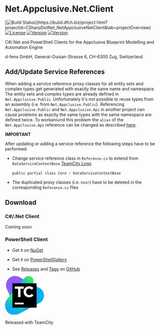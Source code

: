 # Net.Appclusive.Net.Client
[![Build Status](https://build.dfch.biz/app/rest/builds/buildType:(id:CSharpDotNet_NetAppclusiveNetClient_Build)/statusIcon)](https://build.dfch.biz/project.html?projectId=CSharpDotNet_NetAppclusiveNetClient&tab=projectOverview)
[![License](https://img.shields.io/badge/license-Apache%20License%202.0-blue.svg)](https://github.com/Appclusive/Net.Appclusive.Net.Client/blob/master/LICENSE)
[![Version](https://img.shields.io/nuget/v/Net.Appclusive.Net.Client.svg)](https://www.nuget.org/packages/Net.Appclusive.Net.Client/)
[![Version](https://img.shields.io/nuget/v/Net.Appclusive.PS.Client.svg)](https://www.nuget.org/packages/Net.Appclusive.PS.Client/)

C#/.Net and PowerShell Clients for the Appclusive Blueprint Modelling and Automation Engine

d-fens GmbH, General-Guisan-Strasse 6, CH-6300 Zug, Switzerland

## Add/Update Service References

When adding a service reference proxy classes for all entity sets and complex types get generated with exactly the same name and namespace. The entity sets and complex types are already defined in `Net.Appclusive.Public`. Unfortunately it's not possible to reuse types from an assembly (i.e. from `Net.Appclusive.Public`). Referencing `Net.Appclusive.Public` and `Net.Appclusive.Api` in another project can cause problems as exactly the same types with the same namespace are defined twice. To workaround this problem the `alias` of the `Net.Appclusive.Api` reference can be changed as described [here](http://stackoverflow.com/questions/9194495/type-exists-in-2-assemblies/32038867#32038867).

**IMPORTANT**

After updating or adding a service reference the following steps have to be performed:

* Change service reference class in `Reference.cs` to extend from `DataServiceContextBase`
  [TeamCity Logo](https://github.com/Appclusive/Net.Appclusive.Net.Client/blob/develop/VS2015-screenshot.png)
  
  `public partial class Core : DataServiceContextBase`

* The duplicated proxy classes (i.e. `User`) have to be deleted in the corresponding `Reference.cs` files

## Download

### C#/.Net Client

Coming soon

### PowerShell Client

* Get it on [NuGet](https://www.nuget.org/packages/Net.Appclusive.PS.Client/)

* Get it on [PowerShellGallery](https://www.powershellgallery.com/packages/Net.Appclusive.PS.Client)

* See [Releases](https://github.com/Appclusive/Net.Appclusive.Net.Client/releases) and [Tags](https://github.com/Appclusive/Net.Appclusive.Net.Client/tags) on [GitHub](https://github.com/Appclusive/Net.Appclusive.Net.Client)


[![TeamCity Logo](https://github.com/Appclusive/Net.Appclusive.Net.Client/blob/master/TeamCity.png)](https://www.jetbrains.com/teamcity/)

Released with TeamCity
